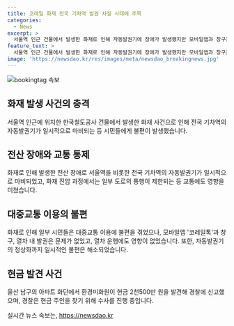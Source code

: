 ```yaml
---
title: 코레일 화재 전국 기차역 발권 차질 사태에 주목
categories:
  - News
excerpt: >
  서울역 인근 건물에서 발생한 화재로 인해 자동발권기에 장애가 발생했지만 모바일앱과 창구는 정상 가동되었고, 열차 운행에도 지장이 없었습니다. 화재로 인한 인명 피해는 없었지만, 화재 진압으로 도로 통제가 이뤄졌으며, 전국 기차역에서 자동발권기가 일시적으로 먹통이 되는 등 일부 시민들이 불편을 겪었습니다. 한편, 울산 남구의 아파트 환경미화원이 현금을 발견해 경찰에 신고했으며, 경찰은 현금 주인을 찾기 위해 수사 중입니다.
feature_text: >
  서울역 인근 건물에서 발생한 화재로 인해 자동발권기에 장애가 발생했지만 모바일앱과 창구는 정상 가동되었고, 열차 운행에도 지장이 없었습니다. 화재로 인한 인명 피해는 없었지만, 화재 진압으로 도로 통제가 이뤄졌으며, 전국 기차역에서 자동발권기가 일시적으로 먹통이 되는 등 일부 시민들이 불편을 겪었습니다. 한편, 울산 남구의 아파트 환경미화원이 현금을 발견해 경찰에 신고했으며, 경찰은 현금 주인을 찾기 위해 수사 중입니다.
image: 'https://newsdao.kr/res/images/meta/newsdao_breakingnews.jpg'
---
```


<p><img src="https://newsdao.kr/res/images/meta/newsdao_breakingnews.jpg" alt="bookingtag 속보" /></p>

<h2 data-ke-size="size26">화재 발생 사건의 충격</h2>

<p data-ke-size="size16">서울역 인근에 위치한 한국철도공사 건물에서 발생한 화재 사건으로 인해 전국 기차역의 자동발권기가 일시적으로 마비되는 등 시민들에게 불편이 발생했습니다.</p>

<h2 data-ke-size="size26">전산 장애와 교통 통제</h2>

<p data-ke-size="size16">화재로 인해 발생한 전산 장애로 서울역을 비롯한 전국 기차역의 자동발권기가 일시적으로 마비되었고, 화재 진압 과정에서는 일부 도로의 통행이 제한되는 등 교통에도 영향을 미쳤습니다.</p>

<h2 data-ke-size="size26">대중교통 이용의 불편</h2>

<p data-ke-size="size16">화재로 인해 일부 시민들은 대중교통 이용에 불편을 겪었으나, 모바일앱 '코레일톡'과 창구, 열차 내 발권은 문제가 없었고, 열차 운행에도 영향이 없었습니다. 또한, 자동발권기의 정상화까지 일시적인 불편은 해소되었습니다.</p>

<h2 data-ke-size="size26">현금 발견 사건</h2>

<p data-ke-size="size16">울산 남구의 아파트 화단에서 환경미화원이 현금 2천500만 원을 발견해 경찰에 신고했으며, 경찰은 현금 주인을 찾기 위해 수사를 진행 중입니다.</p>
실시간 뉴스 속보는, <a href="https://newsdao.kr" rel="dofollow">https://newsdao.kr</a>


